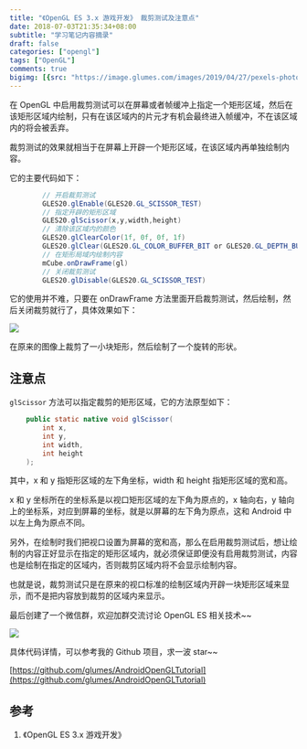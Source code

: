 ```yaml
---
title: "《OpenGL ES 3.x 游戏开发》 裁剪测试及注意点"
date: 2018-07-03T21:35:34+08:00
subtitle: "学习笔记内容摘录"
draft: false
categories: ["opengl"]
tags: ["OpenGL"]
comments: true
bigimg: [{src: "https://image.glumes.com/images/2019/04/27/pexels-photo-271402.jpg", desc: "Scissor"}]
---
```



在 OpenGL 中启用裁剪测试可以在屏幕或者帧缓冲上指定一个矩形区域，然后在该矩形区域内绘制，只有在该区域内的片元才有机会最终进入帧缓冲，不在该区域内的将会被丢弃。

<!--more-->

裁剪测试的效果就相当于在屏幕上开辟一个矩形区域，在该区域内再单独绘制内容。

它的主要代码如下：

```java
		// 开启裁剪测试
        GLES20.glEnable(GLES20.GL_SCISSOR_TEST)
        // 指定开辟的矩形区域
        GLES20.glScissor(x,y,width,height)
        // 清除该区域内的颜色
        GLES20.glClearColor(1f, 0f, 0f, 1f)
        GLES20.glClear(GLES20.GL_COLOR_BUFFER_BIT or GLES20.GL_DEPTH_BUFFER_BIT)
        // 在矩形局域内绘制内容
        mCube.onDrawFrame(gl)
        // 关闭裁剪测试
        GLES20.glDisable(GLES20.GL_SCISSOR_TEST)
```


它的使用并不难，只要在 onDrawFrame 方法里面开启裁剪测试，然后绘制，然后关闭裁剪就行了，具体效果如下：

![](https://res.cloudinary.com/glumes-com/image/upload/v1530624256/code/opengl-scissor.gif)

在原来的图像上裁剪了一小块矩形，然后绘制了一个旋转的形状。

## 注意点


`glScissor` 方法可以指定裁剪的矩形区域，它的方法原型如下：

```java
    public static native void glScissor(
        int x,
        int y,
        int width,
        int height
    );
```

其中，x 和 y 指矩形区域的左下角坐标，width 和 height 指矩形区域的宽和高。

x 和 y 坐标所在的坐标系是以视口矩形区域的左下角为原点的，x 轴向右，y 轴向上的坐标系，对应到屏幕的坐标，就是以屏幕的左下角为原点，这和 Android 中以左上角为原点不同。


另外，在绘制时我们把视口设置为屏幕的宽和高，那么在启用裁剪测试后，想让绘制的内容正好显示在指定的矩形区域内，就必须保证即便没有启用裁剪测试，内容也是绘制在指定的区域内，否则裁剪区域内将不会显示绘制内容。


也就是说，裁剪测试只是在原来的视口标准的绘制区域内开辟一块矩形区域来显示，而不是把内容放到裁剪的区域内来显示。

最后创建了一个微信群，欢迎加群交流讨论 OpenGL ES 相关技术~~

![](https://image.glumes.com/images/2019/04/27/WechatIMG324.jpg)

具体代码详情，可以参考我的 Github 项目，求一波 star~~

[https://github.com/glumes/AndroidOpenGLTutorial](https://github.com/glumes/AndroidOpenGLTutorial)

## 参考

1. 《OpenGL ES 3.x 游戏开发》

